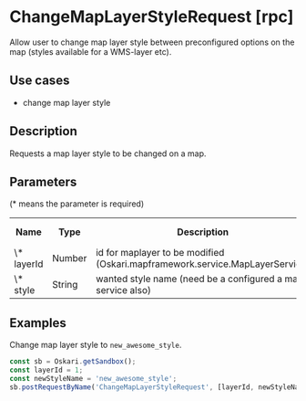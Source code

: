 # ChangeMapLayerStyleRequest [rpc]

Allow user to change map layer style between preconfigured options on the map (styles available for a WMS-layer etc).

## Use cases

- change map layer style

## Description

Requests a map layer style to be changed on a map.

## Parameters

(* means the parameter is required)

<table class="table">
<tr>
  <th> Name</th><th> Type</th><th> Description</th><th> Default value</th>
</tr>
<tr>
  <td> \* layerId </td><td> Number </td><td> id for maplayer to be modified (Oskari.mapframework.service.MapLayerService) </td><td> </td>
</tr>
<tr>
  <td> \* style </td><td> String </td><td> wanted style name (need be a configured a map service also) </td><td> </td>
</tr>
</table>

## Examples

Change map layer style to `new_awesome_style`.
```javascript
const sb = Oskari.getSandbox();
const layerId = 1;
const newStyleName = 'new_awesome_style';
sb.postRequestByName('ChangeMapLayerStyleRequest', [layerId, newStyleName]);
```
